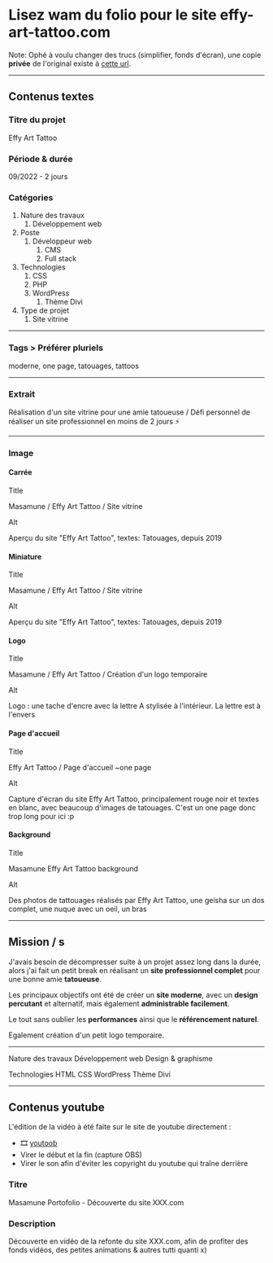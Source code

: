 # Lisez wam du folio pour le site effy-art-tattoo.com

Note: Ophé à voulu changer des trucs (simplifier, fonds d'écran), une copie **privée** de l'original existe à [cette url](https://effy-art-tattoo.com/portfolio-max/).

---

## Contenus textes

### Titre du projet

Effy Art Tattoo

### Période & durée

09/2022 - 2 jours

### Catégories

1. Nature des travaux
   1. Développement web
2. Poste
   1. Développeur web
      1. CMS
      2. Full stack
3. Technologies
    1. CSS
    2. PHP
    3. WordPress
       1. Thème Divi
4. Type de projet
    1. Site vitrine

---

### Tags > Préférer pluriels

moderne, one page, tatouages, tattoos

---

### Extrait

Réalisation d'un site vitrine pour une amie tatoueuse / Défi personnel de réaliser un site professionnel en moins de 2 jours ⚡️

---

### Image

#### Carrée

Title

Masamune / Effy Art Tattoo / Site vitrine

Alt

Aperçu du site "Effy Art Tattoo", textes: Tatouages, depuis 2019

#### Miniature

Title

Masamune / Effy Art Tattoo / Site vitrine

Alt

Aperçu du site "Effy Art Tattoo", textes: Tatouages, depuis 2019

#### Logo

Title

Masamune / Effy Art Tattoo / Création d'un logo temporaire

Alt

Logo : une tache d'encre avec la lettre A stylisée à l'intérieur. La lettre est à l'envers

#### Page d'accueil

Title

Effy Art Tattoo / Page d'accueil ~one page

Alt

Capture d'écran du site Effy Art Tattoo, principalement rouge noir et textes en blanc, avec beaucoup d'images de tatouages. C'est un one page donc trop long pour ici :p

#### Background

Title

Masamune Effy Art Tattoo background

Alt

Des photos de tattouages réalisés par Effy Art Tattoo, une geisha sur un dos complet, une nuque avec un oeil, un bras

---

## Mission / s

J'avais besoin de décompresser suite à un projet assez long dans la durée, alors j'ai fait un petit break en réalisant un **site professionnel complet** pour une bonne amie **tatoueuse**.

Les principaux objectifs ont été de créer un **site moderne**, avec un **design percutant** et alternatif, mais également **administrable facilement**.

Le tout sans oublier les **performances** ainsi que le **référencement naturel**.

Egalement création d'un petit logo temporaire.

---

Nature des travaux
Développement web
Design & graphisme

Technologies
HTML
CSS
WordPress
Thème Divi

---

## Contenus youtube

L'édition de la vidéo à été faite sur le site de youtube directement :

- 🎞️ [youtoob](https://www.youtube.com/watch?v=A_pDQ4P956M)
- Virer le début et la fin (capture OBS)
- Virer le son afin d'éviter les copyright du youtube qui traîne derrière

### Titre

Masamune Portofolio - Découverte du site XXX.com

### Description

Découverte en vidéo de la refonte du site XXX.com, afin de profiter des fonds vidéos, des petites animations & autres tutti quanti x)
